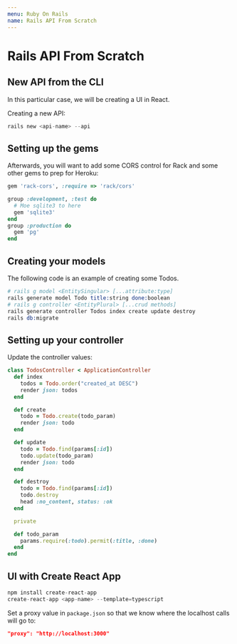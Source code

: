 ```yaml
---
menu: Ruby On Rails
name: Rails API From Scratch
---
```


# Rails API From Scratch

## New API from the CLI

In this particular case, we will be creating a UI in React.

Creating a new API:

```s
rails new <api-name> --api
```

## Setting up the gems

Afterwards, you will want to add some CORS control for Rack and some other gems to prep for Heroku:

```rb
gem 'rack-cors', :require => 'rack/cors'

group :development, :test do
  # Moe sqlite3 to here
  gem 'sqlite3'
end
group :production do
  gem 'pg'
end
```

## Creating your models

The following code is an example of creating some Todos.

```s
# rails g model <EntitySingular> [...attribute:type]
rails generate model Todo title:string done:boolean
# rails g controller <EntityPlural> [...crud methods]
rails generate controller Todos index create update destroy
rails db:migrate
```

## Setting up your controller

Update the controller values:

```rb
class TodosController < ApplicationController
  def index
    todos = Todo.order("created_at DESC")
    render json: todos
  end

  def create
    todo = Todo.create(todo_param)
    render json: todo
  end

  def update
    todo = Todo.find(params[:id])
    todo.update(todo_param)
    render json: todo
  end

  def destroy
    todo = Todo.find(params[:id])
    todo.destroy
    head :no_content, status: :ok
  end

  private

  def todo_param
    params.require(:todo).permit(:title, :done)
  end
end
```

## UI with Create React App

```s
npm install create-react-app
create-react-app <app-name> --template=typescript
```

Set a proxy value in `package.json` so that we know where the localhost calls will go to:

```json
"proxy": "http://localhost:3000"
```

